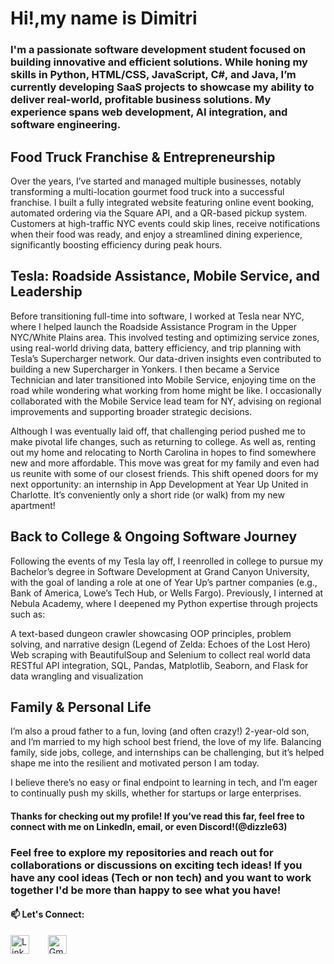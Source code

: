 # Hi!,my name is Dimitri
### I'm a passionate software development student focused on building innovative and efficient solutions. While honing my skills in Python, HTML/CSS, JavaScript, C#, and Java, I’m currently developing SaaS projects to showcase my ability to deliver real-world, profitable business solutions. My experience spans web development, AI integration, and software engineering.

## Food Truck Franchise & Entrepreneurship
Over the years, I’ve started and managed multiple businesses, notably transforming a multi-location gourmet food truck into a successful franchise. I built a fully integrated website featuring online event booking, automated ordering via the Square API, and a QR-based pickup system. Customers at high-traffic NYC events could skip lines, receive notifications when their food was ready, and enjoy a streamlined dining experience, significantly boosting efficiency during peak hours.

## Tesla: Roadside Assistance, Mobile Service, and Leadership
Before transitioning full-time into software, I worked at Tesla near NYC, where I helped launch the Roadside Assistance Program in the Upper NYC/White Plains area. This involved testing and optimizing service zones, using real-world driving data, battery efficiency, and trip planning with Tesla’s Supercharger network. Our data-driven insights even contributed to building a new Supercharger in Yonkers. I then became a Service Technician and later transitioned into Mobile Service, enjoying time on the road while wondering what working from home might be like. I occasionally collaborated with the Mobile Service lead team for NY, advising on regional improvements and supporting broader strategic decisions.

Although I was eventually laid off, that challenging period pushed me to make pivotal life changes, such as returning to college. As well as, renting out my home and relocating to North Carolina in hopes to find somewhere new and more affordable. This move was great for my family and even had us reunite with some of our closest friends. This shift opened doors for my next opportunity: an internship in App Development at Year Up United in Charlotte. It’s conveniently only a short ride (or walk) from my new apartment!

## Back to College & Ongoing Software Journey
Following the events of my Tesla lay off, I reenrolled in college to pursue my Bachelor’s degree in Software Development at Grand Canyon University, with the goal of landing a role at one of Year Up’s partner companies (e.g., Bank of America, Lowe’s Tech Hub, or Wells Fargo). Previously, I interned at Nebula Academy, where I deepened my Python expertise through projects such as:

A text-based dungeon crawler showcasing OOP principles, problem solving, and narrative design (Legend of Zelda: Echoes of the Lost Hero)
Web scraping with BeautifulSoup and Selenium to collect real world data
RESTful API integration, SQL, Pandas, Matplotlib, Seaborn, and Flask for data wrangling and visualization

## Family & Personal Life
I’m also a proud father to a fun, loving (and often crazy!) 2-year-old son, and I’m married to my high school best friend, the love of my life. Balancing family, side jobs, college, and internships can be challenging, but it’s helped shape me into the resilient and motivated person I am today.

I believe there’s no easy or final endpoint to learning in tech, and I’m eager to continually push my skills, whether for startups or large enterprises.

#### Thanks for checking out my profile! If you’ve read this far, feel free to connect with me on LinkedIn, email, or even Discord!(@dizzle63)


### Feel free to explore my repositories and reach out for collaborations or discussions on exciting tech ideas! If you have any cool ideas (Tech or non tech) and you want to work together I'd be more than happy to see what you have!

#### 📫 Let's Connect:

<a href="https://www.linkedin.com/in/dimitri-jimenez/" target="_blank" style="display: inline-block; margin-right: 10px;">
    <img src="https://cdn.jsdelivr.net/npm/simple-icons@v5/icons/linkedin.svg" alt="LinkedIn" width="30" height="30">
</a>
&nbsp;&nbsp;&nbsp;
<a href="mailto:dimijimz96@gmail.com" target="_blank" style="display: inline-block;">
    <img src="https://cdn.jsdelivr.net/npm/simple-icons@v5/icons/gmail.svg" alt="Gmail" width="30" height="30">
</a>



<!---
dimijimz/dimijimz is a ✨ special ✨ repository because its `README.md` (this file) appears on your GitHub profile.
You can click the Preview link to take a look at your changes.
--->

